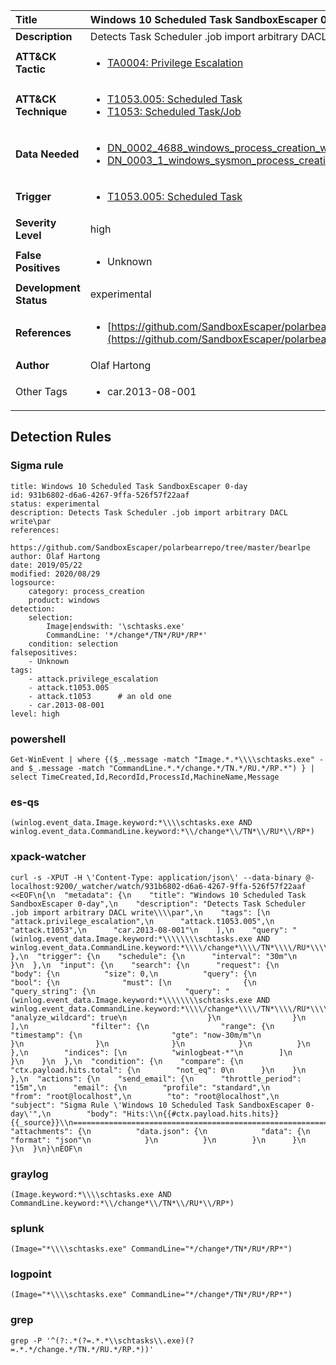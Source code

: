 | Title                    | Windows 10 Scheduled Task SandboxEscaper 0-day       |
|:-------------------------|:------------------|
| **Description**          | Detects Task Scheduler .job import arbitrary DACL write\par |
| **ATT&amp;CK Tactic**    |  <ul><li>[TA0004: Privilege Escalation](https://attack.mitre.org/tactics/TA0004)</li></ul>  |
| **ATT&amp;CK Technique** | <ul><li>[T1053.005: Scheduled Task](https://attack.mitre.org/techniques/T1053/005)</li><li>[T1053: Scheduled Task/Job](https://attack.mitre.org/techniques/T1053)</li></ul>  |
| **Data Needed**          | <ul><li>[DN_0002_4688_windows_process_creation_with_commandline](../Data_Needed/DN_0002_4688_windows_process_creation_with_commandline.md)</li><li>[DN_0003_1_windows_sysmon_process_creation](../Data_Needed/DN_0003_1_windows_sysmon_process_creation.md)</li></ul>  |
| **Trigger**              | <ul><li>[T1053.005: Scheduled Task](../Triggers/T1053.005.md)</li></ul>  |
| **Severity Level**       | high |
| **False Positives**      | <ul><li>Unknown</li></ul>  |
| **Development Status**   | experimental |
| **References**           | <ul><li>[https://github.com/SandboxEscaper/polarbearrepo/tree/master/bearlpe](https://github.com/SandboxEscaper/polarbearrepo/tree/master/bearlpe)</li></ul>  |
| **Author**               | Olaf Hartong |
| Other Tags           | <ul><li>car.2013-08-001</li></ul> | 

## Detection Rules

### Sigma rule

```
title: Windows 10 Scheduled Task SandboxEscaper 0-day
id: 931b6802-d6a6-4267-9ffa-526f57f22aaf
status: experimental
description: Detects Task Scheduler .job import arbitrary DACL write\par
references:
    - https://github.com/SandboxEscaper/polarbearrepo/tree/master/bearlpe
author: Olaf Hartong
date: 2019/05/22
modified: 2020/08/29
logsource:
    category: process_creation
    product: windows
detection:
    selection:
        Image|endswith: '\schtasks.exe'
        CommandLine: '*/change*/TN*/RU*/RP*'
    condition: selection
falsepositives:
    - Unknown
tags:
    - attack.privilege_escalation
    - attack.t1053.005
    - attack.t1053      # an old one
    - car.2013-08-001
level: high

```





### powershell
    
```
Get-WinEvent | where {($_.message -match "Image.*.*\\\\schtasks.exe" -and $_.message -match "CommandLine.*.*/change.*/TN.*/RU.*/RP.*") } | select TimeCreated,Id,RecordId,ProcessId,MachineName,Message
```


### es-qs
    
```
(winlog.event_data.Image.keyword:*\\\\schtasks.exe AND winlog.event_data.CommandLine.keyword:*\\/change*\\/TN*\\/RU*\\/RP*)
```


### xpack-watcher
    
```
curl -s -XPUT -H \'Content-Type: application/json\' --data-binary @- localhost:9200/_watcher/watch/931b6802-d6a6-4267-9ffa-526f57f22aaf <<EOF\n{\n  "metadata": {\n    "title": "Windows 10 Scheduled Task SandboxEscaper 0-day",\n    "description": "Detects Task Scheduler .job import arbitrary DACL write\\\\par",\n    "tags": [\n      "attack.privilege_escalation",\n      "attack.t1053.005",\n      "attack.t1053",\n      "car.2013-08-001"\n    ],\n    "query": "(winlog.event_data.Image.keyword:*\\\\\\\\schtasks.exe AND winlog.event_data.CommandLine.keyword:*\\\\/change*\\\\/TN*\\\\/RU*\\\\/RP*)"\n  },\n  "trigger": {\n    "schedule": {\n      "interval": "30m"\n    }\n  },\n  "input": {\n    "search": {\n      "request": {\n        "body": {\n          "size": 0,\n          "query": {\n            "bool": {\n              "must": [\n                {\n                  "query_string": {\n                    "query": "(winlog.event_data.Image.keyword:*\\\\\\\\schtasks.exe AND winlog.event_data.CommandLine.keyword:*\\\\/change*\\\\/TN*\\\\/RU*\\\\/RP*)",\n                    "analyze_wildcard": true\n                  }\n                }\n              ],\n              "filter": {\n                "range": {\n                  "timestamp": {\n                    "gte": "now-30m/m"\n                  }\n                }\n              }\n            }\n          }\n        },\n        "indices": [\n          "winlogbeat-*"\n        ]\n      }\n    }\n  },\n  "condition": {\n    "compare": {\n      "ctx.payload.hits.total": {\n        "not_eq": 0\n      }\n    }\n  },\n  "actions": {\n    "send_email": {\n      "throttle_period": "15m",\n      "email": {\n        "profile": "standard",\n        "from": "root@localhost",\n        "to": "root@localhost",\n        "subject": "Sigma Rule \'Windows 10 Scheduled Task SandboxEscaper 0-day\'",\n        "body": "Hits:\\n{{#ctx.payload.hits.hits}}{{_source}}\\n================================================================================\\n{{/ctx.payload.hits.hits}}",\n        "attachments": {\n          "data.json": {\n            "data": {\n              "format": "json"\n            }\n          }\n        }\n      }\n    }\n  }\n}\nEOF\n
```


### graylog
    
```
(Image.keyword:*\\\\schtasks.exe AND CommandLine.keyword:*\\/change*\\/TN*\\/RU*\\/RP*)
```


### splunk
    
```
(Image="*\\\\schtasks.exe" CommandLine="*/change*/TN*/RU*/RP*")
```


### logpoint
    
```
(Image="*\\\\schtasks.exe" CommandLine="*/change*/TN*/RU*/RP*")
```


### grep
    
```
grep -P '^(?:.*(?=.*.*\\schtasks\\.exe)(?=.*.*/change.*/TN.*/RU.*/RP.*))'
```



